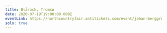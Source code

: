 ```yaml
---
title: Blårock, Tromsø
date: 2020-07-19T19:00:00.000Z
eventLink: https://northcountryfair.antitickets.com/event/johan-berggren-blaarock-19-07?fbclid=IwAR13nAcWhDh4k7-gN5KBlV-ZooYhiX23hADe5AOhxJQ9xy2T3cOFerbr5H0
solo: true
---
```

